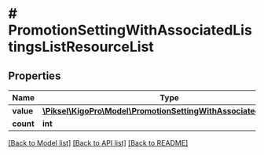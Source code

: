 # # PromotionSettingWithAssociatedListingsListResourceList

## Properties

Name | Type | Description | Notes
------------ | ------------- | ------------- | -------------
**value** | [**\Piksel\KigoPro\Model\PromotionSettingWithAssociatedListings[]**](PromotionSettingWithAssociatedListings.md) |  | [optional] 
**count** | **int** |  | [optional] 

[[Back to Model list]](../../README.md#documentation-for-models) [[Back to API list]](../../README.md#documentation-for-api-endpoints) [[Back to README]](../../README.md)


